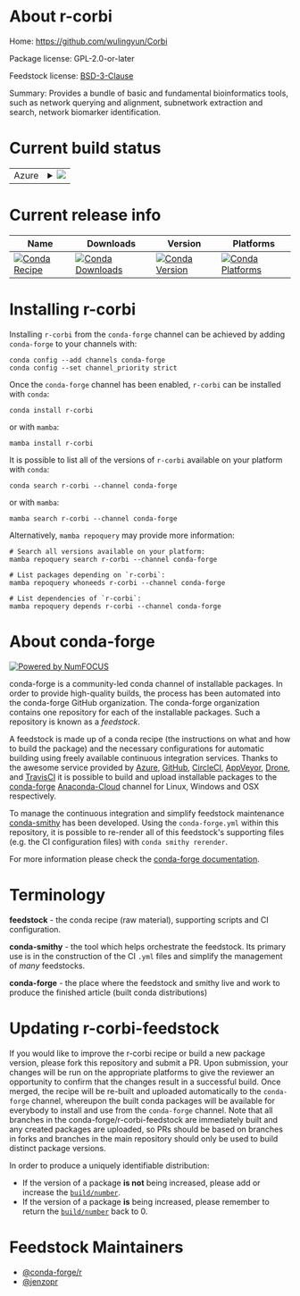 About r-corbi
=============

Home: https://github.com/wulingyun/Corbi

Package license: GPL-2.0-or-later

Feedstock license: [BSD-3-Clause](https://github.com/conda-forge/r-corbi-feedstock/blob/main/LICENSE.txt)

Summary: Provides a bundle of basic and fundamental bioinformatics tools, such as network querying and alignment, subnetwork extraction and search, network biomarker identification.

Current build status
====================


<table>
    
  <tr>
    <td>Azure</td>
    <td>
      <details>
        <summary>
          <a href="https://dev.azure.com/conda-forge/feedstock-builds/_build/latest?definitionId=7971&branchName=main">
            <img src="https://dev.azure.com/conda-forge/feedstock-builds/_apis/build/status/r-corbi-feedstock?branchName=main">
          </a>
        </summary>
        <table>
          <thead><tr><th>Variant</th><th>Status</th></tr></thead>
          <tbody><tr>
              <td>linux_64_r_base4.1</td>
              <td>
                <a href="https://dev.azure.com/conda-forge/feedstock-builds/_build/latest?definitionId=7971&branchName=main">
                  <img src="https://dev.azure.com/conda-forge/feedstock-builds/_apis/build/status/r-corbi-feedstock?branchName=main&jobName=linux&configuration=linux_64_r_base4.1" alt="variant">
                </a>
              </td>
            </tr><tr>
              <td>linux_64_r_base4.2</td>
              <td>
                <a href="https://dev.azure.com/conda-forge/feedstock-builds/_build/latest?definitionId=7971&branchName=main">
                  <img src="https://dev.azure.com/conda-forge/feedstock-builds/_apis/build/status/r-corbi-feedstock?branchName=main&jobName=linux&configuration=linux_64_r_base4.2" alt="variant">
                </a>
              </td>
            </tr><tr>
              <td>osx_64_r_base4.1</td>
              <td>
                <a href="https://dev.azure.com/conda-forge/feedstock-builds/_build/latest?definitionId=7971&branchName=main">
                  <img src="https://dev.azure.com/conda-forge/feedstock-builds/_apis/build/status/r-corbi-feedstock?branchName=main&jobName=osx&configuration=osx_64_r_base4.1" alt="variant">
                </a>
              </td>
            </tr><tr>
              <td>osx_64_r_base4.2</td>
              <td>
                <a href="https://dev.azure.com/conda-forge/feedstock-builds/_build/latest?definitionId=7971&branchName=main">
                  <img src="https://dev.azure.com/conda-forge/feedstock-builds/_apis/build/status/r-corbi-feedstock?branchName=main&jobName=osx&configuration=osx_64_r_base4.2" alt="variant">
                </a>
              </td>
            </tr><tr>
              <td>win_64</td>
              <td>
                <a href="https://dev.azure.com/conda-forge/feedstock-builds/_build/latest?definitionId=7971&branchName=main">
                  <img src="https://dev.azure.com/conda-forge/feedstock-builds/_apis/build/status/r-corbi-feedstock?branchName=main&jobName=win&configuration=win_64_" alt="variant">
                </a>
              </td>
            </tr>
          </tbody>
        </table>
      </details>
    </td>
  </tr>
</table>

Current release info
====================

| Name | Downloads | Version | Platforms |
| --- | --- | --- | --- |
| [![Conda Recipe](https://img.shields.io/badge/recipe-r--corbi-green.svg)](https://anaconda.org/conda-forge/r-corbi) | [![Conda Downloads](https://img.shields.io/conda/dn/conda-forge/r-corbi.svg)](https://anaconda.org/conda-forge/r-corbi) | [![Conda Version](https://img.shields.io/conda/vn/conda-forge/r-corbi.svg)](https://anaconda.org/conda-forge/r-corbi) | [![Conda Platforms](https://img.shields.io/conda/pn/conda-forge/r-corbi.svg)](https://anaconda.org/conda-forge/r-corbi) |

Installing r-corbi
==================

Installing `r-corbi` from the `conda-forge` channel can be achieved by adding `conda-forge` to your channels with:

```
conda config --add channels conda-forge
conda config --set channel_priority strict
```

Once the `conda-forge` channel has been enabled, `r-corbi` can be installed with `conda`:

```
conda install r-corbi
```

or with `mamba`:

```
mamba install r-corbi
```

It is possible to list all of the versions of `r-corbi` available on your platform with `conda`:

```
conda search r-corbi --channel conda-forge
```

or with `mamba`:

```
mamba search r-corbi --channel conda-forge
```

Alternatively, `mamba repoquery` may provide more information:

```
# Search all versions available on your platform:
mamba repoquery search r-corbi --channel conda-forge

# List packages depending on `r-corbi`:
mamba repoquery whoneeds r-corbi --channel conda-forge

# List dependencies of `r-corbi`:
mamba repoquery depends r-corbi --channel conda-forge
```


About conda-forge
=================

[![Powered by
NumFOCUS](https://img.shields.io/badge/powered%20by-NumFOCUS-orange.svg?style=flat&colorA=E1523D&colorB=007D8A)](https://numfocus.org)

conda-forge is a community-led conda channel of installable packages.
In order to provide high-quality builds, the process has been automated into the
conda-forge GitHub organization. The conda-forge organization contains one repository
for each of the installable packages. Such a repository is known as a *feedstock*.

A feedstock is made up of a conda recipe (the instructions on what and how to build
the package) and the necessary configurations for automatic building using freely
available continuous integration services. Thanks to the awesome service provided by
[Azure](https://azure.microsoft.com/en-us/services/devops/), [GitHub](https://github.com/),
[CircleCI](https://circleci.com/), [AppVeyor](https://www.appveyor.com/),
[Drone](https://cloud.drone.io/welcome), and [TravisCI](https://travis-ci.com/)
it is possible to build and upload installable packages to the
[conda-forge](https://anaconda.org/conda-forge) [Anaconda-Cloud](https://anaconda.org/)
channel for Linux, Windows and OSX respectively.

To manage the continuous integration and simplify feedstock maintenance
[conda-smithy](https://github.com/conda-forge/conda-smithy) has been developed.
Using the ``conda-forge.yml`` within this repository, it is possible to re-render all of
this feedstock's supporting files (e.g. the CI configuration files) with ``conda smithy rerender``.

For more information please check the [conda-forge documentation](https://conda-forge.org/docs/).

Terminology
===========

**feedstock** - the conda recipe (raw material), supporting scripts and CI configuration.

**conda-smithy** - the tool which helps orchestrate the feedstock.
                   Its primary use is in the construction of the CI ``.yml`` files
                   and simplify the management of *many* feedstocks.

**conda-forge** - the place where the feedstock and smithy live and work to
                  produce the finished article (built conda distributions)


Updating r-corbi-feedstock
==========================

If you would like to improve the r-corbi recipe or build a new
package version, please fork this repository and submit a PR. Upon submission,
your changes will be run on the appropriate platforms to give the reviewer an
opportunity to confirm that the changes result in a successful build. Once
merged, the recipe will be re-built and uploaded automatically to the
`conda-forge` channel, whereupon the built conda packages will be available for
everybody to install and use from the `conda-forge` channel.
Note that all branches in the conda-forge/r-corbi-feedstock are
immediately built and any created packages are uploaded, so PRs should be based
on branches in forks and branches in the main repository should only be used to
build distinct package versions.

In order to produce a uniquely identifiable distribution:
 * If the version of a package **is not** being increased, please add or increase
   the [``build/number``](https://docs.conda.io/projects/conda-build/en/latest/resources/define-metadata.html#build-number-and-string).
 * If the version of a package **is** being increased, please remember to return
   the [``build/number``](https://docs.conda.io/projects/conda-build/en/latest/resources/define-metadata.html#build-number-and-string)
   back to 0.

Feedstock Maintainers
=====================

* [@conda-forge/r](https://github.com/conda-forge/r/)
* [@jenzopr](https://github.com/jenzopr/)

